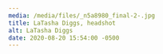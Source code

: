 ```yaml
---
media: /media/files/_n5a8980_final-2-.jpg
title: LaTasha Diggs, headshot
alt: LaTasha Diggs
date: 2020-08-20 15:54:00 -0500
---
```

